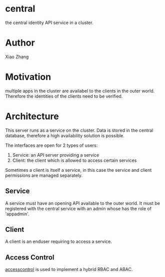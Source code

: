 # central

the central identity API service in a cluster.

# Author

Xiao Zhang

# Motivation

multiple apps in the cluster are availabel to the clients in the outer world. Therefore the identities of the clients need to be verified.

# Architecture

This server runs as a service on the cluster. Data is stored in the central database, therefore a high availability solution is possible.

The interfaces are open for 2 types of users:
1. Service: an API server providing a service
2. Client: the client which is allowed to access certain services

Sometimes a client is itself a service, in this case the service and client permissions are managed separately.

## Service

A service must have an opening API available to the outer world. It must be registered with the central service with an admin whose has the role of 'appadmin'.

## Client

A client is an enduser requiring to access a service.

## Access Control

[accesscontrol](https://www.npmjs.com/package/accesscontrol) is used to implement a hybrid RBAC and ABAC.
